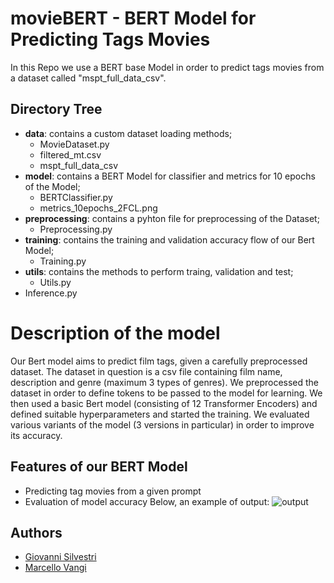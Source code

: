 # movieBERT - BERT Model for Predicting Tags Movies

In this Repo we use a BERT base Model in order to predict tags movies from a dataset called "mspt_full_data_csv".

## Directory Tree
- **data**: contains a custom dataset loading methods;
    - MovieDataset.py
    - filtered_mt.csv
    - mspt_full_data_csv
- **model**: contains a BERT Model for classifier and metrics for 10 epochs of the Model;
    - BERTClassifier.py
    - metrics_10epochs_2FCL.png
- **preprocessing**: contains a pyhton file for preprocessing of the Dataset;
    - Preprocessing.py
- **training**: contains the training and validation accuracy flow of our Bert Model;
    - Training.py
- **utils**: contains the methods to perform traing, validation and test; 
    - Utils.py
- Inference.py

# Description of the model
Our Bert model aims to predict film tags, given a carefully preprocessed dataset.
The dataset in question is a csv file containing film name, description and genre (maximum 3 types of genres). 
We preprocessed the dataset in order to define tokens to be passed to the model for learning.
We then used a basic Bert model (consisting of 12 Transformer Encoders) and defined suitable hyperparameters and started the training.
We evaluated various variants of the model (3 versions in particular) in order to improve its accuracy.


## Features of our BERT Model 

- Predicting tag movies from a given prompt
- Evaluation of model accuracy
Below, an example of output:
![output](https://i.ibb.co/W6dW8vC/Screenshot-2024-01-10-alle-15-43-40.png)

## Authors

- [Giovanni Silvestri](https://www.github.com/vannisil)
- [Marcello Vangi](https://www.github.com/uzingr)

